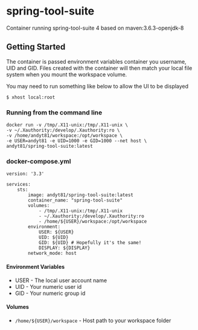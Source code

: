 # spring-tool-suite

Container running spring-tool-suite 4 based on maven:3.6.3-openjdk-8

## Getting Started

The container is passed environment variables container you username, UID and GID. Files created with the container will then match your local file system when you mount the workspace volume.

You may need to run something like below to allow the UI to be displayed

```
$ xhost local:root 
```

### Running from the command line 

```
docker run -v /tmp/.X11-unix:/tmp/.X11-unix \
-v ~/.Xauthority:/develop/.Xauthority:ro \
-v /home/andyt81/workspace:/opt/workspace \
-e USER=andyt81 -e UID=1000 -e GID=1000 --net host \
andyt81/spring-tool-suite:latest
```

### docker-compose.yml

```
version: '3.3'
 
services:
    sts:
        image: andyt81/spring-tool-suite:latest
        container_name: "spring-tool-suite"
        volumes:
            - /tmp/.X11-unix:/tmp/.X11-unix
            - ~/.Xauthority:/develop/.Xauthority:ro
            - /home/${USER}/workspace:/opt/workspace
        environment:
            USER: ${USER}
            UID: ${UID}
            GID: ${UID} # Hopefully it's the same!
            DISPLAY: ${DISPLAY}
        network_mode: host
```

#### Environment Variables

* USER - The local user account name 
* UID - Your numeric user id
* GID - Your numeric group id

#### Volumes

* `/home/${USER}/workspace` - Host path to your workspace folder


